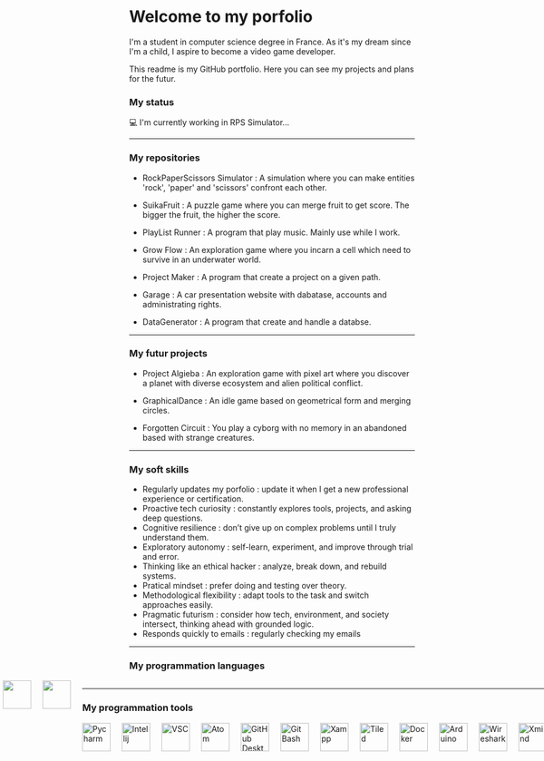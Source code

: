 # Welcome to my porfolio

I'm a student in computer science degree in France.
As it's my dream since I'm a child, I aspire to become a video game developer.

This readme is my GitHub portfolio.
Here you can see my projects and plans for the futur.

### My status
💻 I'm currently working in RPS Simulator...

***
### My repositories

- RockPaperScissors Simulator : A simulation where you can make entities 'rock', 'paper' and 'scissors' confront each other.

- SuikaFruit : A puzzle game where you can merge fruit to get score. The bigger the fruit, the higher the score.

- PlayList Runner : A program that play music. Mainly use while I work.

- Grow Flow : An exploration game where you incarn a cell which need to survive in an underwater world.

- Project Maker : A program that create a project on a given path.

- Garage : A car presentation website with dabatase, accounts and administrating rights.

- DataGenerator : A program that create and handle a databse.

***
### My futur projects

- Project Algieba : An exploration game with pixel art where you discover a planet with diverse ecosystem and alien political conflict.

- GraphicalDance : An idle game based on geometrical form and merging circles.

- Forgotten Circuit : You play a cyborg with no memory in an abandoned based with strange creatures.

***
### My soft skills

- Regularly updates my porfolio : update it when I get a new professional experience or certification.
- Proactive tech curiosity : constantly explores tools, projects, and asking deep questions.
- Cognitive resilience : don’t give up on complex problems until I truly understand them.
- Exploratory autonomy : self-learn, experiment, and improve through trial and error.
- Thinking like an ethical hacker : analyze, break down, and rebuild systems.
- Pratical mindset : prefer doing and testing over theory.
- Methodological flexibility : adapt tools to the task and switch approaches easily.
- Pragmatic futurism : consider how tech, environment, and society intersect, thinking ahead with grounded logic.
- Responds quickly to emails : regularly checking my emails

***
### My programmation languages

<div style="display:flex; justify-content:center; gap:20px;">
	<img src="https://www.citypng.com/public/uploads/preview/hd-python-logo-symbol-transparent-png-735811696257415dbkifcuokn.png" width="50"/>
	<img src="https://www.citypng.com/public/uploads/preview/html5-logo-icon-3d-hd-png-701751694706448mhzoib8wwh.png" width="50"/>
	<img src="https://icon2.cleanpng.com/20180608/rbo/kisspng-cascading-style-sheets-css3-logo-5b1a6a5c5dfbb2.855009901528457820385.jpg" width="50"/>
	<img src="https://w7.pngwing.com/pngs/210/24/png-transparent-php-logo-programmer-computer-software-it-sticker-miscellaneous-sticker-web-application-thumbnail.png" width="50"/>
	<img src="https://icon2.cleanpng.com/20190129/jba/kisspng-javascript-web-applications-scalable-vector-graphi-1713908433870.webp" width="50"/>
	<img src="https://i.pinimg.com/564x/67/ed/2a/67ed2ac947b9dfcf283521309a304050.jpg" width="50"/>
	<img src="https://e7.pngegg.com/pngimages/167/148/png-clipart-microsoft-azure-sql-database-microsoft-sql-server-database-blue-text-thumbnail.png" width="50"/>
<div/>

***
### My programmation tools

<div style="display:flex; justify-content:center; gap:20px;">
	<a href="https://www.jetbrains.com/fr-fr/pycharm/"><img src="https://static-00.iconduck.com/assets.00/pycharm-icon-512x512-wd58qkwx.png" alt="Pycharm" width="50"/></a>
	<a href="https://www.jetbrains.com/fr-fr/idea/"><img src="https://upload.wikimedia.org/wikipedia/commons/thumb/9/9c/IntelliJ_IDEA_Icon.svg/2048px-IntelliJ_IDEA_Icon.svg.png" alt="Intellij" width="50"/></a>
	<a href="https://code.visualstudio.com/"><img src="https://code.visualstudio.com/assets/branding/app-icon.png" alt="VSC" width="50"/></a>
	<a href="https://atom-editor.cc/"><img src="https://cdn.worldvectorlogo.com/logos/atom-4.svg" alt="Atom" width="50"/></a>
	<a href="https://github.com/apps/desktop"><img src="https://upload.wikimedia.org/wikipedia/commons/thumb/a/ae/Github-desktop-logo-symbol.svg/2048px-Github-desktop-logo-symbol.svg.png" alt="GitHub Desktop" width="50"/></a>
	<a href="https://git-scm.com/downloads"><img src="https://img.icons8.com/color/512/git.png" alt="Git Bash" width="50"/></a>
	<a href="https://www.apachefriends.org/fr/index.html"><img src="https://static-00.iconduck.com/assets.00/xampp-icon-512x506-o2hpws0t.png" alt="Xampp" width="50"/></a>
	<a href="https://www.mapeditor.org/download.html"><img src="https://dl.flathub.org/media/org/mapeditor/Tiled.desktop/83a53625d534ba9b15b9d84a84abaa72/icons/128x128/org.mapeditor.Tiled.desktop.png" alt="Tiled" width="50"/></a>
	<a href="https://www.docker.com/"><img src="https://cdn.freebiesupply.com/logos/large/2x/docker-logo-png-transparent.png" alt="Docker" width="50"/></a>
	<a href="https://www.arduino.cc/"><img src="https://upload.wikimedia.org/wikipedia/commons/thumb/7/73/Arduino_IDE_logo.svg/2048px-Arduino_IDE_logo.svg.png" alt="Arduino" width="50"/></a>
	<a href="https://upload.wikimedia.org/wikipedia/commons/c/c6/Wireshark_icon_new.png"><img src="https://upload.wikimedia.org/wikipedia/commons/c/c6/Wireshark_icon_new.png" alt="Wireshark" width="50"/></a>
	<a href="https://xmind.app/fr/"><img src="https://i0.wp.com/outils-visuels.fr/wp-content/uploads/2021/09/b715ab45-f55d-4dfa-ac61-5c1ab0f9ce7b.png.webp?fit=384%2C384&ssl=1" alt="Xmind" width="50"/></a>
	<a href="https://fr.libreoffice.org/download/telecharger-libreoffice/"><img src="https://upload.wikimedia.org/wikipedia/commons/thumb/4/48/LibreOffice_7.5_Main_Icon.svg/2048px-LibreOffice_7.5_Main_Icon.svg.png" alt="LibreOffice" width="50"/></a>
	<a href="https://discord.com/download"><img src="https://logodownload.org/wp-content/uploads/2017/11/discord-logo-1-1.png" alt="Discord" width="50"/></a>
<div/>

***
### My certifications

- OpenClassrooms
- PIX
- CodinGame
- Codecademy
- W3School

***
### My languages

- French - native language
- English - B2
- Japanese - notions

***
### My contact

My site : https://nathanm.btsinfo.nc/

My email : mir.nathan666@gmail.com

My Discord : One Shot #oneshot9475

<!-- Add later
Add emoji for titles + images for logo
Use GitHub Actions + YAML to make readme dynamic !
Add simple games ?
Add HTML ?
-->
